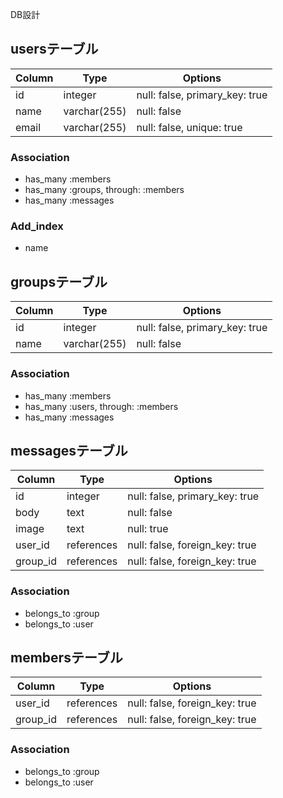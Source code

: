 DB設計

## usersテーブル

|Column|Type|Options|
|------|----|-------|
|id|integer|null: false, primary_key: true|
|name|varchar(255)|null: false|
|email|varchar(255)|null: false, unique: true|

### Association
- has_many :members
- has_many :groups, through: :members
- has_many :messages

### Add_index
- name



## groupsテーブル

|Column|Type|Options|
|------|----|-------|
|id|integer|null: false, primary_key: true|
|name|varchar(255)|null: false|

### Association
- has_many :members
- has_many :users, through: :members
- has_many :messages



## messagesテーブル

|Column|Type|Options|
|------|----|-------|
|id|integer|null: false, primary_key: true|
|body|text|null: false|
|image|text|null: true|
|user_id|references|null: false, foreign_key: true|
|group_id|references|null: false, foreign_key: true|

### Association
- belongs_to :group
- belongs_to :user



## membersテーブル

|Column|Type|Options|
|------|----|-------|
|user_id|references|null: false, foreign_key: true|
|group_id|references|null: false, foreign_key: true|

### Association
- belongs_to :group
- belongs_to :user
